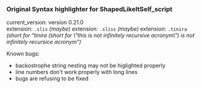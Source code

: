 ### Original Syntax highlighter for ShapedLikeItSelf_script
current_version: version 0.21.0\
extension: `.slis` *(maybe)*
extension: `.sliss` *(maybe)*
extension: `.tinira` *(short for "tinira (short for \\"this is not infinitely recursive acronym\\") is not infinitely recursice acronym")*

Known bugs:
* backostrophe string nesting may not be higlighted properly
* line numbers don't work properly with long lines
* bugs are refusing to be fixed
